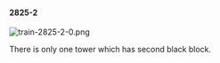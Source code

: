 #### 2825-2
![train-2825-2-0.png](https://github.com/lil-lab/nlvr/raw/master/nlvr/train/images/28/train-2825-2-0.png "train-2825-2-0.png")

There is only one tower which has second black block.